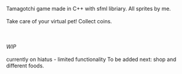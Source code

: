 Tamagotchi game made in C++ with sfml libriary. All sprites by me. 
<br></br>
Take care of your virtual pet! Collect coins. 
<br></br>
<br></br>
*WIP*
<br></br>
currently on hiatus - limited functionality
To be added next: shop and different foods.
